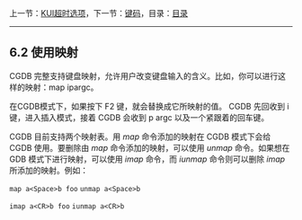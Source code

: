 上一节：[KUI超时选项](<6.1.md>)，下一节：[键码](<6.3.md>)，目录：[目录](<contents.md>)

----------

6.2 使用映射
--------------

CGDB 完整支持键盘映射，允许用户改变键盘输入的含义。比如，你可以进行这样的映射：map <F2> ip<Space>argc<CR>。

在CGDB模式下，如果按下 F2 键，就会替换成它所映射的值。 CGDB 先回收到 i 键，进入插入模式，接着 CGDB 会收到 p argc 以及一个紧跟着的回车键。

CGDB 目前支持两个映射表。用 *map* 命令添加的映射在 CGDB 模式下会给 CGDB 使用。要删除由 *map* 命令添加的映射，可以使用 *unmap* 命令。如果想在 GDB 模式下进行映射，可以使用 *imap* 命令，而 *iunmap* 命令则可以删除 *imap* 所添加的映射。例如：


`map a<Space>b foo`
`unmap a<Space>b`

`imap a<CR>b foo`
`iunmap a<CR>b`


